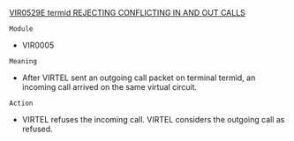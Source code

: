 [VIR0529E termid REJECTING CONFLICTING IN AND OUT CALLS](https://virtel.readthedocs.io/en/latest/manuals/virtel/Virtel459MG/messages.html?highlight=VIR0529E#VIR0529E)

`Module`
- 	VIR0005

`Meaning`
- After VIRTEL sent an outgoing call packet on terminal termid, an incoming call arrived on the same virtual circuit.

`Action`
- VIRTEL refuses the incoming call. VIRTEL considers the outgoing call as refused.
